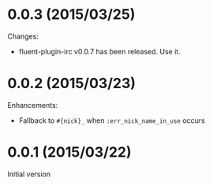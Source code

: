 # 0.0.3 (2015/03/25)

Changes:

* fluent-plugin-irc v0.0.7 has been released. Use it.

# 0.0.2 (2015/03/23)

Enhancements:

* Fallback to `#{nick}_` when `:err_nick_name_in_use` occurs

# 0.0.1 (2015/03/22)

Initial version

